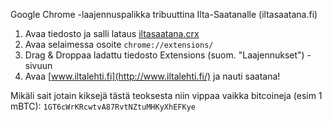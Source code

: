 Google Chrome -laajennuspalikka tribuuttina Ilta-Saatanalle (iltasaatana.fi)
 
1. Avaa tiedosto ja salli lataus [iltasaatana.crx](http://bit.ly/135K9kB)
2. Avaa selaimessa osoite `chrome://extensions/`
3. Drag & Droppaa ladattu tiedosto Extensions (suom. "Laajennukset") -sivuun
4. Avaa [www.iltalehti.fi](http://www.iltalehti.fi/) ja nauti saatana!


Mikäli sait jotain kiksejä tästä teoksesta niin vippaa vaikka bitcoineja (esim 1 mBTC): 
`1GT6cWrKRcwtvA87RvtNZtuMHKyXhEFKye`
